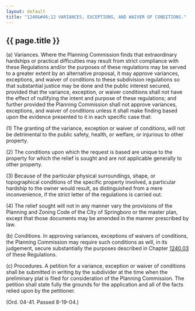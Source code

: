 ---
layout: default 
title: "1240&#46;12 VARIANCES, EXCEPTIONS, AND WAIVER OF CONDITIONS."---

{{ page.title }}
----------------

​(a) Variances. Where the Planning Commission finds that extraordinary
hardships or practical difficulties may result from strict compliance
with these Regulations and/or the purposes of these regulations may be
served to a greater extent by an alternative proposal, it may approve
variances, exceptions, and waiver of conditions to these subdivision
regulations so that substantial justice may be done and the public
interest secured, provided that the variance, exception, or waiver
conditions shall not have the effect of nullifying the intent and
purpose of these regulations; and further provided the Planning
Commission shall not approve variances, exceptions, and waiver of
conditions unless it shall make finding based upon the evidence
presented to it in each specific case that:

​(1) The granting of the variance, exception or waiver of conditions,
will not be detrimental to the public safety, health, or welfare, or
injurious to other property.

​(2) The conditions upon which the request is based are unique to the
property for which the relief is sought and are not applicable generally
to other property.

​(3) Because of the particular physical surroundings, shape, or
topographical conditions of the specific property involved, a particular
hardship to the owner would result, as distinguished from a mere
inconvenience, if the strict letter of the regulations is carried out.

​(4) The relief sought will not in any manner vary the provisions of the
Planning and Zoning Code of the City of Springboro or the master plan,
except that those documents may be amended in the manner prescribed by
law.

​(b) Conditions. In approving variances, exceptions of waivers of
conditions, the Planning Commission may require such conditions as will,
in its judgement, secure substantially the purposes described in Chapter
[1240.03](48f65f7e.html) of these Regulations.

​(c) Procedures. A petition for a variance, exception or waiver of
conditions shall be submitted in writing by the subdivider at the time
when the preliminary plat is filed for consideration of the Planning
Commission. The petition shall state fully the grounds for the
application and all of the facts relied upon by the petitioner.

(Ord. 04-41. Passed 8-19-04.)
